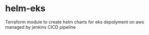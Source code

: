 # helm-eks
Terraform module to create helm charts for eks depolyment on aws managed by jenkins CICD pipeline
